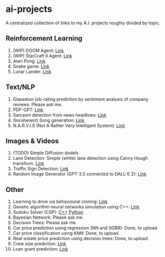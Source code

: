 # ai-projects

A centralized collection of links to my A.I. projects roughly divided by topic.

## Reinforcement Learning

1. (WIP) DOOM Agent: [Link](https://github.com/aritrakar/doom)
1. (WIP) StarCraft II Agent: [Link](https://github.com/aritrakar/starcraft2)
2. Atari Pong: [Link](https://github.com/aritrakar/rl-exp/tree/main/Pong)
1. Snake game: [Link](https://github.com/aritrakar/rl-exp/tree/main/Snake)
1. Lunar Lander: [Link](https://github.com/aritrakar/rl-exp/blob/main/lunar_lander.py)

## Text/NLP

1. Glassdoor job-rating prediction by sentiment analysis of company reviews: Please ask me.
1. PDF-GPT: [Link](https://github.com/aritrakar/pdf-gpt)
1. Sarcasm detection from news headlines: [Link](https://github.com/aritrakar/nlp-experiments)
1. (Incoherent) Song generation: [Link](https://github.com/aritrakar/nlp-experiments)
1. N.A.R.V.I.S (Not A Rather Very Intelligent System): [Link](https://github.com/aritrakar/Python-Projects/tree/master/Chatbot/Speech%20To%20Text)

## Images & Videos

1. (TODO) Simple Diffusion dodels
1. Lane Detection: Simple (white) lane detection using Canny Hough transform. [Link](https://colab.research.google.com/drive/12gaDO2JxAtwXTWs23SJBBd6ckqii2yAo?usp=sharing)
1. Traffic Sign Detection: [Link](https://github.com/aritrakar/TrafficSignDetection)
1. Random Image Generator (GPT-3.5 connected to DALL-E 2): [Link](https://github.com/aritrakar/randomImageGen1)

## Other

1. Learning to drive via behavioural cloning: [Link](https://github.com/aritrakar/behavioral-cloning-car)
1. Genetic algorithm neural networks simulation using C++: [Link](https://github.com/aritrakar/genetic-driving)
1. Sudoku Solver (CSP): [C++](https://github.com/aritrakar/sudoku-csp) [Python](https://github.com/aritrakar/Python-Projects/tree/main/Sudoku)
1. Bayesian Network: Please ask me.
1. Decision Trees: Please ask me.
1. Car price prediction using regression (NN and XGBR): Done, to upload.
1. Car price classification using KNN: Done, to upload.
1. Real-estate price prediction using decision trees: Done, to upload.
1. Crew size prediction: [Link](https://github.com/aritrakar/Data-Science-Projects/tree/master/Crew_Size)
1. Loan grant prediction: [Link](https://github.com/aritrakar/Data-Science-Projects/tree/master/Loan_Prediction)
